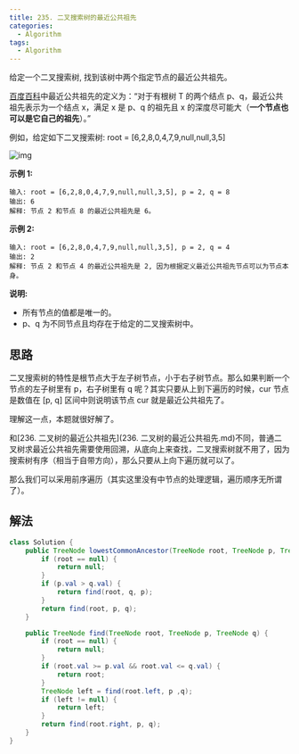 ```yaml
---
title: 235. 二叉搜索树的最近公共祖先
categories:
  - Algorithm
tags:
  - Algorithm
---
```


给定一个二叉搜索树, 找到该树中两个指定节点的最近公共祖先。

[百度百科](https://baike.baidu.com/item/最近公共祖先/8918834?fr=aladdin)中最近公共祖先的定义为：“对于有根树 T 的两个结点 p、q，最近公共祖先表示为一个结点 x，满足 x 是 p、q 的祖先且 x 的深度尽可能大（**一个节点也可以是它自己的祖先**）。”

例如，给定如下二叉搜索树: root = [6,2,8,0,4,7,9,null,null,3,5]

![img](https://raw.githubusercontent.com/Traserve/traserve.github.io/master/_posts/algorithm/images/235-1.png)

 

**示例 1:**

```
输入: root = [6,2,8,0,4,7,9,null,null,3,5], p = 2, q = 8
输出: 6 
解释: 节点 2 和节点 8 的最近公共祖先是 6。
```

**示例 2:**

```
输入: root = [6,2,8,0,4,7,9,null,null,3,5], p = 2, q = 4
输出: 2
解释: 节点 2 和节点 4 的最近公共祖先是 2, 因为根据定义最近公共祖先节点可以为节点本身。
```

**说明:**

- 所有节点的值都是唯一的。
- p、q 为不同节点且均存在于给定的二叉搜索树中。

## 思路

二叉搜索树的特性是根节点大于左子树节点，小于右子树节点。那么如果判断一个节点的左子树里有 p，右子树里有 q 呢？其实只要从上到下遍历的时候，cur 节点是数值在 [p, q] 区间中则说明该节点 cur 就是最近公共祖先了。

理解这一点，本题就很好解了。

和[236. 二叉树的最近公共祖先](236. 二叉树的最近公共祖先.md)不同，普通二叉树求最近公共祖先需要使用回溯，从底向上来查找，二叉搜索树就不用了，因为搜索树有序（相当于自带方向），那么只要从上向下遍历就可以了。

那么我们可以采用前序遍历（其实这里没有中节点的处理逻辑，遍历顺序无所谓了）。

## 解法

```java
class Solution {
    public TreeNode lowestCommonAncestor(TreeNode root, TreeNode p, TreeNode q) {
        if (root == null) {
            return null;
        }
        if (p.val > q.val) {
            return find(root, q, p);
        }
        return find(root, p, q);
    }

    public TreeNode find(TreeNode root, TreeNode p, TreeNode q) {
        if (root == null) {
            return null;
        }
        if (root.val >= p.val && root.val <= q.val) {
            return root;
        }
        TreeNode left = find(root.left, p ,q);
        if (left != null) {
            return left;
        }
        return find(root.right, p, q);
    }
}
```

